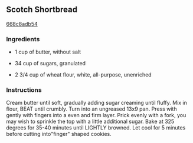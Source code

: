 ## Scotch Shortbread

[668c8adb54](http://www.food.com/recipe/scotch-shortbread-46896)

### Ingredients

 - 1 cup of butter, without salt

 - 34 cup of sugars, granulated

 - 2 3/4 cup of wheat flour, white, all-purpose, unenriched

### Instructions

Cream butter until soft, gradually adding sugar creaming until fluffy. Mix in flour, BEAT until crumbly. Turn into an ungreased 13x9 pan. Press with gently with fingers into a even and firm layer. Prick evenly with a fork, you may wish to sprinkle the top with a little additional sugar. Bake at 325 degrees for 35-40 minutes until LIGHTLY browned. Let cool for 5 minutes before cutting into"finger" shaped cookies.
